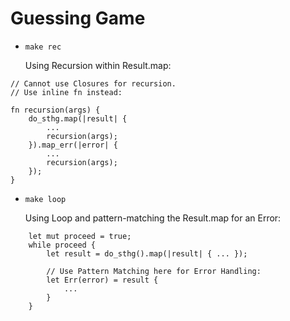 # Guessing Game

- ```make rec``` 
  
    Using Recursion within Result.map:

```
// Cannot use Closures for recursion.
// Use inline fn instead:

fn recursion(args) {
    do_sthg.map(|result| {
        ...
        recursion(args);
    }).map_err(|error| {
        ...
        recursion(args);
    });
}
```


- ```make loop``` 
  
    Using Loop and pattern-matching the Result.map for an Error:
  
```
    let mut proceed = true;
    while proceed {
        let result = do_sthg().map(|result| { ... });
        
        // Use Pattern Matching here for Error Handling:
        let Err(error) = result {
            ...
        }
    }
```